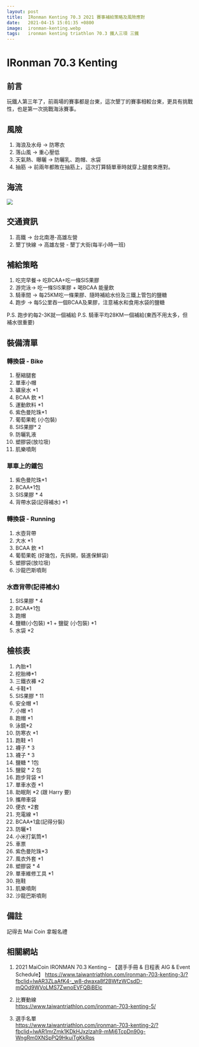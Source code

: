 ```yaml
---
layout: post
title:  IRonman Kenting 70.3 2021 賽事補給策略及風險應對
date:   2021-04-15 15:01:35 +0800
image:  ironman-kenting.webp
tags:   ironman kenting triathlon 70.3 鐵人三項 三鐵
---
```


# IRonman 70.3 Kenting 

## 前言
玩鐵人第三年了，前兩場的賽事都是台東，這次墾丁的賽事相較台東，更具有挑戰性，也是第一次挑戰海泳賽事。

## 風險
1. 海浪及水母 -> 防寒衣
1. 落山風 -> 重心壓低
1. 天氣熱、曝曬 -> 防曬乳、跑帽、水袋
1. 抽筋 -> 前兩年都敗在抽筋上，這次打算騎單車時就穿上腿套來應對。

## 海流
![](https://i.imgur.com/BuvzKfD.webp)

## 交通資訊
1. 高鐵 ->  台北南港-高雄左營
1. 墾丁快線 -> 高雄左營 - 墾丁大街(每半小時一班)

## 補給策略
1. 吃完早餐-> 吃BCAA+吃一條SIS果膠 
1. 游完泳-> 吃一條SIS果膠 + 喝BCAA 能量飲 
1. 騎車間 -> 每25KM吃一條果膠、隨時補給水份及三鐵上管包的鹽糖
1. 跑步 -> 每5公里吞一個BCAA及果膠，注意補水和食用水袋的鹽糖

P.S. 跑步約每2-3K就一個補給
P.S. 騎車平均28KM一個補給(東西不用太多，但補水很重要)

## 裝備清單

### 轉換袋 - Bike
1. 壓縮腿套
1. 單車小帽
1. 礦泉水 *1
1. BCAA 飲 *1
1. 運動飲料 *1
1. 紫色曼陀珠*1
1. 葡萄果乾 (小包裝)
1. SIS果膠* 2
1. 防曬乳液
1. 塑膠袋(放垃圾)
1. 肌樂噴劑

### 單車上的鐵包
1. 紫色曼陀珠*1
1. BCAA*1包
1. SIS果膠 * 4
1. 背帶水袋(記得補水) *1

### 轉換袋 - Running
1. 水壺背帶 
1. 大水 *1
1. BCAA 飲 *1
1. 葡萄果乾 (好幾包，先拆開，裝進保鮮袋)
1. 塑膠袋(放垃圾)
1. 沙龍巴斯噴劑

### 水壺背帶(記得補水)
1. SIS果膠 * 4
1. BCAA*1包
1. 跑帽
1. 鹽糖(小包裝) *1 + 鹽錠 (小包裝) *1
1. 水袋 *2 

## 檢核表
1. 內胎*1
1. 挖胎棒*1
1. 三鐵衣褲 *2
1. 卡鞋*1
1. SIS果膠 * 11
1. 安全帽 *1
1. 小帽 *1
1. 跑帽 *1
1. 泳鏡*2
1. 防寒衣 *1
1. 跑鞋 *1
1. 襪子 * 3
1. 襪子 * 3
1. 鹽糖 * 1包
1. 鹽錠 * 2 包
1. 跑步背袋 *1
1. 單車水壺 *1
1. 助眠劑 *2 (跟 Harry 要)
1. 攜帶車袋
1. 便衣 *2套
1. 充電線 *1
1. BCAA*1盒(記得分裝)
1. 防曬*1
1. 小米打氣筒*1
1. 車票
1. 紫色曼陀珠*3
1. 風衣外套 *1 
1. 塑膠袋 * 4
1. 單車維修工具 *1
1. 拖鞋
1. 肌樂噴劑
1. 沙龍巴斯噴劑

## 備註
記得去 Mai Coin 拿報名禮


## 相關網站
1. 2021 MaiCoin IRONMAN 70.3 Kenting – 【選手手冊 & 日程表 AIG & Event Schedule】
https://www.taiwantriathlon.com/ironman-703-kenting-3/?fbclid=IwAR3ZLaAfK4-_w8-dwaxa8f2BWfzWCsdD-mQOd9WVoLMS7ZwnoEVFQBiBElc

1. 比賽動線<br/>
https://www.taiwantriathlon.com/ironman-703-kenting-5/

1. 選手名單<br/>
https://www.taiwantriathlon.com/ironman-703-kenting-2/?fbclid=IwAR1mrZmk1KDkHJxzlzah9-mMj6TcpDn90g-WngRm0XNSpPQ9HkuiTgKkRqs



